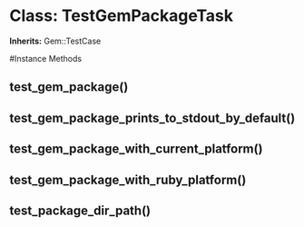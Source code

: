 # Class: TestGemPackageTask
**Inherits:** Gem::TestCase
    




#Instance Methods
## test_gem_package() [](#method-i-test_gem_package)

## test_gem_package_prints_to_stdout_by_default() [](#method-i-test_gem_package_prints_to_stdout_by_default)

## test_gem_package_with_current_platform() [](#method-i-test_gem_package_with_current_platform)

## test_gem_package_with_ruby_platform() [](#method-i-test_gem_package_with_ruby_platform)

## test_package_dir_path() [](#method-i-test_package_dir_path)

